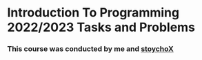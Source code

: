 # Introduction To Programming 2022/2023 Tasks and Problems

### This course was conducted by me and [stoychoX](https://github.com/stoychoX)